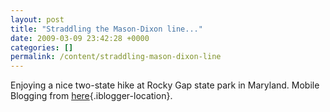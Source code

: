```yaml
---
layout: post
title: "Straddling the Mason-Dixon line..."
date: 2009-03-09 23:42:28 +0000
categories: []
permalink: /content/straddling-mason-dixon-line
---
```




Enjoying a nice two-state hike at Rocky Gap state park in Maryland.
Mobile Blogging from
[here](http://maps.google.com/maps?ll=39.7461,-78.6994){.iblogger-location}.





